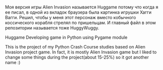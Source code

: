 Моя версия игры Alien Invasion называется Huggame потому что когда я ее писал, в одной из вкладок браузера была картинка игрушки Хагги Вагги. Решил, чтобы у меня этот персонаж вместо кобычного коссического корабля стрелял по пришельцам. И главный файл в этом репозитории называется тоже HuggyWuggy.

Huggame
Developing game in Python using Pygame module

This is the project of my Python Crash Course studies based on Alien Invasion project game. In fact, it is mostly Alien Invasion game but I liked to change some things
during the project(about 15-25%) so it got another name :)
